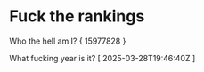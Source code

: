 # Fuck the rankings

Who the hell am I?
{ 15977828 }

What fucking year is it?
[ 2025-03-28T19:46:40Z ]
